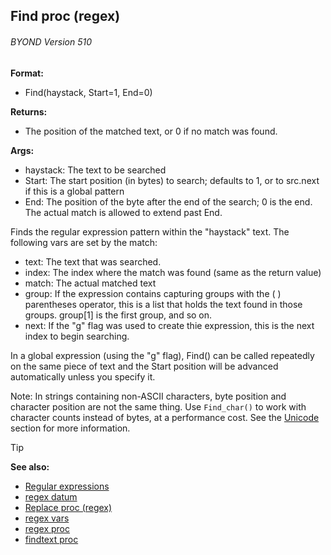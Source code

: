 ## Find proc (regex) 
###### BYOND Version 510

**Format:**
+   Find(haystack, Start=1, End=0)
<!-- -->
**Returns:**
+   The position of the matched text, or 0 if no match was found.
<!-- -->
**Args:**
+   haystack: The text to be searched
+   Start: The start position (in bytes) to search; defaults to 1, or to
    src.next if this is a global pattern
+   End: The position of the byte after the end of the search; 0 is the
    end. The actual match is allowed to extend past End.


Finds the regular expression pattern within the \"haystack\"
text. The following vars are set by the match:
-   text: The text that was searched.
-   index: The index where the match was found (same as the return
    value)
-   match: The actual matched text
-   group: If the expression contains capturing groups with the ( )
    parentheses operator, this is a list that holds the text found in
    those groups. group\[1\] is the first group, and so on.
-   next: If the \"g\" flag was used to create thie expression, this is
    the next index to begin searching.


In a global expression (using the \"g\" flag), Find() can be
called repeatedly on the same piece of text and the Start position will
be advanced automatically unless you specify it. 

Note: In
strings containing non-ASCII characters, byte position and character
position are not the same thing. Use `Find_char()` to work with
character counts instead of bytes, at a performance cost. See the
[Unicode](@/notes/Unicode) section for more information.

> [!TIP] 
> **See also:**
> +   [Regular expressions](/ref/notes/regex.md) 
> +   [regex datum](/ref/regex.md) 
> +   [Replace proc (regex)](/ref/regex/proc/Replace.md) 
> +   [regex vars](/ref/regex/var.md) 
> +   [regex proc](/ref/proc/regex.md) 
> +   [findtext proc](/ref/proc/findtext.md) <!-- -->